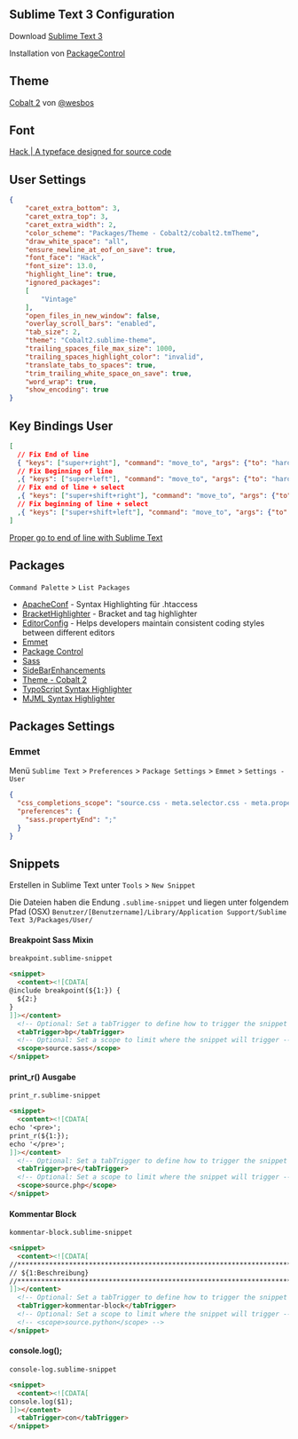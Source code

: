 Sublime Text 3 Configuration
---

Download [Sublime Text 3](http://www.sublimetext.com/3)

Installation von [PackageControl](https://packagecontrol.io/)


## Theme

[Cobalt 2](https://github.com/wesbos/cobalt2) von [@wesbos](https://github.com/wesbos)


## Font
[Hack | A typeface designed for source code](http://sourcefoundry.org/hack/)


## User Settings

```json
{
	"caret_extra_bottom": 3,
	"caret_extra_top": 3,
	"caret_extra_width": 2,
	"color_scheme": "Packages/Theme - Cobalt2/cobalt2.tmTheme",
	"draw_white_space": "all",
	"ensure_newline_at_eof_on_save": true,
	"font_face": "Hack",
	"font_size": 13.0,
	"highlight_line": true,
	"ignored_packages":
	[
		"Vintage"
	],
	"open_files_in_new_window": false,
	"overlay_scroll_bars": "enabled",
	"tab_size": 2,
	"theme": "Cobalt2.sublime-theme",
	"trailing_spaces_file_max_size": 1000,
	"trailing_spaces_highlight_color": "invalid",
	"translate_tabs_to_spaces": true,
	"trim_trailing_white_space_on_save": true,
	"word_wrap": true,
	"show_encoding": true
}
```


## Key Bindings User

```json
[
  // Fix End of line
  { "keys": ["super+right"], "command": "move_to", "args": {"to": "hardeol", "extend": false} }
  // Fix Beginning of line
  ,{ "keys": ["super+left"], "command": "move_to", "args": {"to": "hardbol", "extend": false} }
  // Fix end of line + select
  ,{ "keys": ["super+shift+right"], "command": "move_to", "args": {"to": "hardeol", "extend": true} }
  // Fix beginning of line + select
  ,{ "keys": ["super+shift+left"], "command": "move_to", "args": {"to": "hardbol", "extend": true} }
]
```

[Proper go to end of line with Sublime Text](http://wesbos.com/sublime-text-end-of-line-wrap/)


## Packages
`Command Palette` > `List Packages`

* [Apache​Conf](https://packagecontrol.io/packages/ApacheConf.tmLanguage) - Syntax Highlighting für .htaccess
* [BracketHighlighter](https://packagecontrol.io/packages/BracketHighlighter) - Bracket and tag highlighter
* [Editor​Config](https://packagecontrol.io/packages/EditorConfig) - Helps developers maintain consistent coding styles between different editors
* [Emmet](https://packagecontrol.io/packages/Emmet)
* [Package Control](https://packagecontrol.io/installation)
* [Sass](https://packagecontrol.io/packages/Sass)
* [Side​Bar​Enhancements](https://packagecontrol.io/packages/SideBarEnhancements)
* [Theme - Cobalt 2](https://github.com/wesbos/cobalt2)
* [TypoScript Syntax Highlighter](https://packagecontrol.io/packages/TypoScript)
* [MJML Syntax Highlighter](https://packagecontrol.io/packages/MJML-syntax)



## Packages Settings

### Emmet
Menü `Sublime Text` > `Preferences` > `Package Settings` > `Emmet` > `Settings - User`

```json
{
  "css_completions_scope": "source.css - meta.selector.css - meta.property-value.css, source.scss - meta.selector.scss - meta.property-value.scss, source.less - meta.selector.css - meta.property-value.css, source.sass - meta.selector.css - meta.property-value.css",
  "preferences": {
    "sass.propertyEnd": ";"
  }
}
```


## Snippets

Erstellen in Sublime Text unter `Tools` > `New Snippet`

Die Dateien haben die Endung `.sublime-snippet` und liegen unter folgendem Pfad (OSX)
`Benutzer/[Benutzername]/Library/Application Support/Sublime Text 3/Packages/User/`


#### Breakpoint Sass Mixin 
`breakpoint.sublime-snippet`

```html
<snippet>
  <content><![CDATA[
@include breakpoint(${1:}) {
  ${2:}
}
]]></content>
  <!-- Optional: Set a tabTrigger to define how to trigger the snippet -->
  <tabTrigger>bp</tabTrigger>
  <!-- Optional: Set a scope to limit where the snippet will trigger -->
  <scope>source.sass</scope>
</snippet>
```

#### print_r() Ausgabe
`print_r.sublime-snippet`

```html
<snippet>
  <content><![CDATA[
echo '<pre>';
print_r(${1:});
echo '</pre>';
]]></content>
  <!-- Optional: Set a tabTrigger to define how to trigger the snippet -->
  <tabTrigger>pre</tabTrigger>
  <!-- Optional: Set a scope to limit where the snippet will trigger -->
  <scope>source.php</scope>
</snippet>
```


#### Kommentar Block
`kommentar-block.sublime-snippet`

```html
<snippet>
  <content><![CDATA[
//*******************************************************************************
// ${1:Beschreibung}
//*******************************************************************************
]]></content>
  <!-- Optional: Set a tabTrigger to define how to trigger the snippet -->
  <tabTrigger>kommentar-block</tabTrigger>
  <!-- Optional: Set a scope to limit where the snippet will trigger -->
  <!-- <scope>source.python</scope> -->
</snippet>
```

#### console.log();
`console-log.sublime-snippet`

```html
<snippet>
  <content><![CDATA[
console.log($1);
]]></content>
  <tabTrigger>con</tabTrigger>
</snippet>
```


